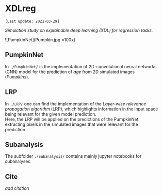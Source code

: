 # XDLreg

`[Last update: 2021-03-29]`

*Simulation study on explainable deep learning (XDL) for regression tasks.*

![PumpkinNet](Pumpkin.jpg =100x)

## PumpkinNet
In `./PumpkinNet/` is the implementation of 2D-convolutional neural networks (CNN) model for the prediction of *age* from 2D simulated images (*Pumpkins*).  

## LRP
In `./LRP/` one can find the implementation of the *Layer-wise relevance propagation algorithm* (LRP), which highlights information in the input space being relevant for the given model prediction. <br>
Here, the LRP will be applied on the predictions of the PumpkinNet extracting pixels in the simulated images that were relevant for the prediction.

## Subanalysis
The subfolder `./Subanalysis/`  contains mainly jupyter notebooks for subanalyses.

## Cite

*add citation*
